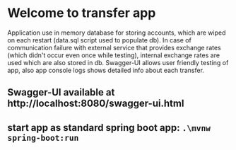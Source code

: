 # Welcome to transfer app

Application use in memory database for storing accounts,
which are wiped on each restart (data.sql script used to populate db).
In case of communication failure with external service that provides
exchange rates (which didn't occur even once while testing), 
internal exchange rates are used which are also stored in db.
Swagger-UI allows user friendly testing of app, also app console logs shows detailed info about each transfer.
 
 
 ## Swagger-UI available at http://localhost:8080/swagger-ui.html
 
 ## start app as standard spring boot app: `.\mvnw spring-boot:run`
